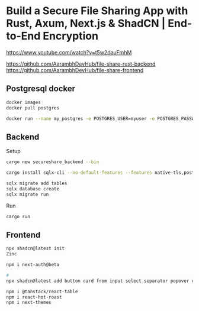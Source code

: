 # Build a Secure File Sharing App with Rust, Axum, Next.js & ShadCN | End-to-End Encryption

https://www.youtube.com/watch?v=t5w2dauFmhM

https://github.com/AarambhDevHub/file-share-rust-backend
https://github.com/AarambhDevHub/file-share-frontend

## Postgresql docker

```sh
docker images
docker pull postgres

docker run --name my_postgres -e POSTGRES_USER=myuser -e POSTGRES_PASSWORD=mypassword -e POSTGRES_DB=file_share -p 5432:5432 -d postgres


```

## Backend

Setup

```sh
cargo new secureshare_backend --bin

cargo install sqlx-cli --no-default-features --features native-tls,postgres

sqlx migrate add tables
sqlx database create
sqlx migrate run
```

Run

```sh
cargo run
```

## Frontend

```sh
npx shadcn@latest init
Zinc

npm i next-auth@beta

#
npx shadcn@latest add button card from input select separator popover calendar dialog table

npm i @tanstack/react-table
npm i react-hot-roast
npm i next-themes
```
